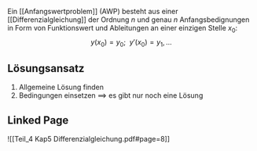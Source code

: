 Ein [[Anfangswertproblem]] (AWP) besteht aus einer [[Differenzialgleichung]] der Ordnung $n$ und genau $n$ Anfangsbedignungen in Form von Funktionswert und Ableitungen an einer einzigen Stelle $x_{0}$:
$$y(x_{0}) = y_{0};\ \ y'(x_{0}) = y_{1}, ...$$



## Lösungsansatz
1. Allgemeine Lösung finden
2. Bedingungen einsetzen ==> es gibt nur noch eine Lösung

## Linked Page

![[Teil_4 Kap5 Differenzialgleichung.pdf#page=8]]